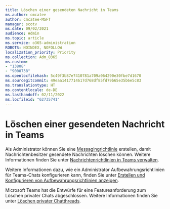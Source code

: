 ```yaml
---
title: Löschen einer gesendeten Nachricht in Teams
ms.author: cmcatee
author: cmcatee-MSFT
manager: scotv
ms.date: 09/02/2021
audience: Admin
ms.topic: article
ms.service: o365-administration
ROBOTS: NOINDEX, NOFOLLOW
localization_priority: Priority
ms.collection: Adm_O365
ms.custom:
- "13808"
- "9000738"
ms.openlocfilehash: 5c49f3b87e7410781a709a064290e30fbe7d1670
ms.sourcegitcommit: 49eaa1417714617d768df85fd79b65e35b6e5c83
ms.translationtype: HT
ms.contentlocale: de-DE
ms.lasthandoff: 02/11/2022
ms.locfileid: "62735741"
---
```

# <a name="delete-a-sent-message-in-teams"></a>Löschen einer gesendeten Nachricht in Teams

Als Administrator können Sie eine [Messagingrichtlinie](https://admin.teams.microsoft.com/policies/messaging) erstellen, damit Nachrichtenbesitzer gesendete Nachrichten löschen können. Weitere Informationen finden Sie unter [Nachrichtenrichtlinien in Teams verwalten](https://docs.microsoft.com/microsoftteams/messaging-policies-in-teams).

Weitere Informationen dazu, wie ein Administrator Aufbewahrungsrichtlinien für Teams-Chats konfigurieren kann, finden Sie unter [Erstellen und Konfigurieren von Aufbewahrungsrichtlinien anzeigen](https://docs.microsoft.com/microsoft-365/compliance/create-retention-policies).

Microsoft Teams hat die Entwürfe für eine Featureanforderung zum Löschen privater Chats abgeschlossen. Weitere Informationen finden Sie unter [Löschen privater Chatthreads](https://aka.ms/TeamsFeedback).
